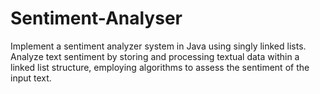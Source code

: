 # Sentiment-Analyser
Implement a sentiment analyzer system in Java using singly linked lists. Analyze text sentiment by storing and processing textual data within a linked list structure, employing algorithms to assess the sentiment of the input text.
